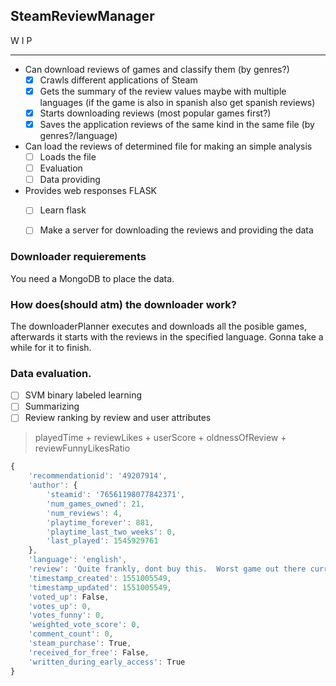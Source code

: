 ## SteamReviewManager ##

W I P

- - -

- Can download reviews of games and classify them (by genres?)
  - [x] Crawls different applications of Steam 
  - [x] Gets the summary of the review values maybe with multiple languages (if the game is also in spanish also get spanish reviews)
  - [x] Starts downloading reviews (most popular games first?)
  - [x] Saves the application reviews of the same kind in the same file (by genres?/language)
  
- Can load the reviews of determined file for making an simple analysis
  - [ ] Loads the file
  - [ ] Evaluation
  - [ ] Data providing
  
- Provides web responses FLASK
  - [ ] Learn flask
  - [ ] Make a server for downloading the reviews and providing the data


### Downloader requierements ###

You need a MongoDB to place the data.

### How does(should atm) the downloader work? ###

The downloaderPlanner executes and downloads all the posible games, afterwards it starts with the reviews in the specified language.
Gonna take a while for it to finish.

### Data evaluation. ###

- [ ] SVM binary labeled learning
- [ ] Summarizing
- [ ] Review ranking by review and user attributes

> playedTime + reviewLikes + userScore + oldnessOfReview + reviewFunnyLikesRatio

```javascript
{
    'recommendationid': '49207914',
    'author': {
        'steamid': '76561198077842371',
        'num_games_owned': 21,
        'num_reviews': 4,
        'playtime_forever': 881,
        'playtime_last_two_weeks': 0,
        'last_played': 1545929761
    },
    'language': 'english',
    'review': 'Quite frankly, dont buy this.  Worst game out there currently, seriously.  The positive reviews is definetly staff or friends of staff working at the company.  This is a disaster!!!!  Everyone I knew quit, and no one is online anymore.  At least Ark has a community',
    'timestamp_created': 1551005549,
    'timestamp_updated': 1551005549,
    'voted_up': False,
    'votes_up': 0,
    'votes_funny': 0,
    'weighted_vote_score': 0,
    'comment_count': 0,
    'steam_purchase': True,
    'received_for_free': False,
    'written_during_early_access': True
}
```
